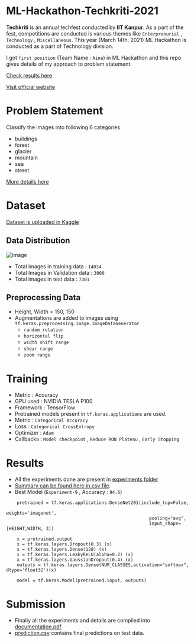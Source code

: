 # ML-Hackathon-Techkriti-2021
**Techkriti** is an annual techfest conducted by **IIT Kanpur**. As a part of the fest, competitions are conducted is various themes like `Enterprenurial` , `Technology` , `Miscellaneous`. This year (March 14th, 2021) ML Hackathon is conducted as a part of Technology division.

I got `first position` (Team Name : `Aine`) in ML Hackathon and this repo gives details of my approach to problem statement.

[Check results here](https://github.com/shanmukh05/ML-Hackathon-Techkriti-2021/blob/main/Result%20T21.pdf)

[Visit official website](https://techkriti.org/)

# Problem Statement

Classify the images into following 6 categories 
- buildings
- forest
- glacier
- mountain
- sea
- street

[More details here](https://github.com/shanmukh05/ML-Hackathon-Techkriti-2021/blob/main/ML%20problem%20Statement.pdf)

# Dataset

[Dataset is uploaded in Kaggle](https://www.kaggle.com/shanmukh05/ml-hackathon)

## Data Distribution

![image](https://user-images.githubusercontent.com/65073329/123540781-5b160700-d75e-11eb-8e88-c96df7ed94b0.png)
- Total images in training data : `14034`
- Total Images in Validation data : `3000`
- Total images in test data : `7301`

## Preprocessing Data
- Height, Width = 150, 150
- Augmentations are added to images using `tf.keras.preprocessing.image.ImageDataGenerator` 
    - `random rotation`
    - `horizontal flip`
    - `width shift range`
    - `shear range`
    - `zoom range`

# Training

- Metric : Accuracy
- GPU used : NVIDIA TESLA P100
- Framework : TensorFlow
- Pretrained models present in `tf.keras.applications` are used.
- Metric : `Categorical Accuracy`
- Loss : `Categorical CrossEntropy`
- Optimizer : `Adam`
- Callbacks : `Model checkpoint` , `Reduce RON Plateau` , `Early Stopping`

# Results

- All the experiments done are present in [experiments folder](https://github.com/shanmukh05/ML-Hackathon-Techkriti-2021/tree/main/experiments)
- [Summary can be found here in csv file](https://github.com/shanmukh05/ML-Hackathon-Techkriti-2021/blob/main/experiments/experiments.xlsx).
- Best Model (`Experiment-9` , Accuracy : `94.6`)
```
    pretrained = tf.keras.applications.DenseNet201(include_top=False,
                                                      weights='imagenet',
                                                      pooling="avg",
                                                      input_shape=[HEIGHT,WIDTH, 3])
    
    x = pretrained.output
    x = tf.keras.layers.Dropout(0.3) (x)
    x = tf.keras.layers.Dense(128) (x)
    x = tf.keras.layers.LeakyReLU(alpha=0.2) (x)
    x = tf.keras.layers.GaussianDropout(0.4) (x)
    outputs = tf.keras.layers.Dense(NUM_CLASSES,activation="softmax", dtype='float32')(x)
        
    model = tf.keras.Model(pretrained.input, outputs)
```

# Submission

- Finally all the experiments and details are compiled into [documentation.pdf](https://github.com/shanmukh05/ML-Hackathon-Techkriti-2021/blob/main/documentation.pdf)
- [prediction.csv](https://github.com/shanmukh05/ML-Hackathon-Techkriti-2021/blob/main/prediction.csv) contains final predictions on test data.
